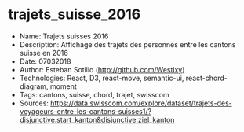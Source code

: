 # trajets_suisse_2016

* Name: Trajets suisses 2016
* Description: Affichage des trajets des personnes entre les cantons suisse en 2016
* Date: 07032018
* Author: Esteban Sotillo (http://github.com/Westixy)
* Technologies: React, D3, react-move, semantic-ui, react-chord-diagram, moment
* Tags: cantons, suisse, chord, trajet, swisscom
* Sources: https://data.swisscom.com/explore/dataset/trajets-des-voyageurs-entre-les-cantons-suisses1/?disjunctive.start_kanton&disjunctive.ziel_kanton
